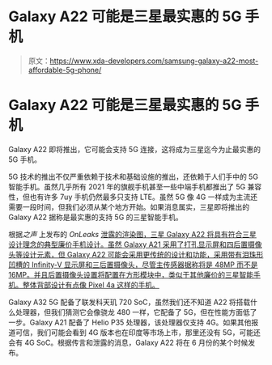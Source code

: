 # Galaxy A22 可能是三星最实惠的 5G 手机

> 原文：<https://www.xda-developers.com/samsung-galaxy-a22-most-affordable-5g-phone/>

# Galaxy A22 可能是三星最实惠的 5G 手机

Galaxy A22 即将推出，它可能会支持 5G 连接，这将成为三星迄今为止最实惠的 5G 手机。

5G 技术的推出不仅严重依赖于技术和基础设施的推出，还依赖于人们手中的 5G 智能手机。虽然几乎所有 2021 年的旗舰手机甚至一些中端手机都推出了 5G 兼容性，但也有许多 7uy 手机仍然最多只支持 LTE。虽然 5G 像 4G 一样成为主流还需要一段时间，但我们必须从某个地方开始。如果消息属实，三星即将推出的 Galaxy A22 据称是最实惠的支持 5G 的三星智能手机。

根据*之声* 上发布的 *OnLeaks* [泄露的渲染图，三星 Galaxy A22 将具有符合三星设计理念的典型廉价手机设计。虽然 Galaxy A21 采用了打孔显示屏和四后置摄像头等设计元素，但 Galaxy A22 可能会采用更传统的设计和功能，采用带有泪珠形凹槽的 Infinity-V 显示屏和三后置摄像头，尽管主传感器据称将是 48MP 而不是 16MP。并且后置摄像头设置将配置在方形模块中，类似于其他廉价的三星智能手机。整体背部设计有点像 Pixel 4a 这样的手机。](https://www.voice.com/post/@onleaks/samsung-galaxy-a22-5g-exposed-in-exclusive-5k-renders-1619079402-133239635)

Galaxy A32 5G 配备了联发科天玑 720 SoC，虽然我们还不知道 A22 将搭载什么处理器，但我们猜测它会像骁龙 480 一样，它配备了 5G，但在性能方面低了一步。Galaxy A21 配备了 Helio P35 处理器，该处理器仅支持 4G。如果其他报道可信，我们可能会看到 4G 版本也在印度等市场上市，那里还没有 5G，可能还会有 4G SoC。根据传言和泄露的消息，Galaxy A22 将在 6 月份的某个时候发布。